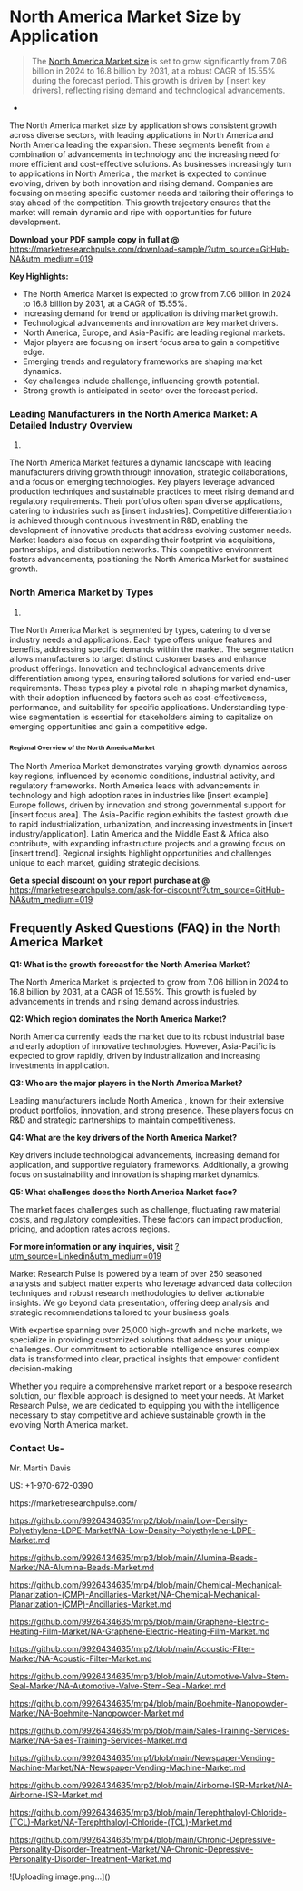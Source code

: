 <h1>North America  Market&nbsp;Size by Application</h1><blockquote><p>The <a href="https://marketresearchpulse.com/download-sample/?utm_source=GitHub-NA&amp;utm_medium=019">North America  Market size</a> is set to grow significantly from 7.06 billion in 2024 to 16.8 billion by 2031, at a robust CAGR of 15.55% during the forecast period. This growth is driven by [insert key drivers], reflecting rising demand and technological advancements.</p></blockquote><ul><li></li></ul><p>The North America  market size by application shows consistent growth across diverse sectors, with leading applications in North America  and North America  leading the expansion. These segments benefit from a combination of advancements in technology and the increasing need for more efficient and cost-effective solutions. As businesses increasingly turn to applications in North America , the market is expected to continue evolving, driven by both innovation and rising demand. Companies are focusing on meeting specific customer needs and tailoring their offerings to stay ahead of the competition. This growth trajectory ensures that the market will remain dynamic and ripe with opportunities for future development.</p><p><strong>Download your PDF sample copy in full at @ </strong><a href="https://marketresearchpulse.com/download-sample/?utm_source=GitHub-NA&amp;utm_medium=019">https://marketresearchpulse.com/download-sample/?utm_source=GitHub-NA&amp;utm_medium=019</a></p><p><strong>Key Highlights: </strong></p><ul><li>The North America  Market is expected to grow from 7.06 billion in 2024 to 16.8 billion by 2031, at a CAGR of 15.55%.</li><li>Increasing demand for trend or application is driving market growth.</li><li>Technological advancements and innovation are key market drivers.</li><li>North America, Europe, and Asia-Pacific are leading regional markets.</li><li>Major players are focusing on insert focus area to gain a competitive edge.</li><li>Emerging trends and regulatory frameworks are shaping market dynamics.</li><li>Key challenges include challenge, influencing growth potential.</li><li>Strong growth is anticipated in sector over the forecast period.</li></ul><h3>Leading Manufacturers in the North America  Market: A Detailed Industry Overview</h3><ol><li></li></ol><div class="flex max-w-full flex-col flex-grow"><div class="min-h-8 text-message flex w-full flex-col items-end gap-2 whitespace-normal break-words [.text-message+&amp;]:mt-5" dir="auto" data-message-author-role="assistant" data-message-id="fd8432e4-4910-450d-b182-61b7bfb0a01f" data-message-model-slug="gpt-4o"><div class="flex w-full flex-col gap-1 empty:hidden first:pt-[3px]"><div class="markdown prose w-full break-words dark:prose-invert light"><p>The North America  Market features a dynamic landscape with leading manufacturers driving growth through innovation, strategic collaborations, and a focus on emerging technologies. Key players leverage advanced production techniques and sustainable practices to meet rising demand and regulatory requirements. Their portfolios often span diverse applications, catering to industries such as [insert industries]. Competitive differentiation is achieved through continuous investment in R&amp;D, enabling the development of innovative products that address evolving customer needs. Market leaders also focus on expanding their footprint via acquisitions, partnerships, and distribution networks. This competitive environment fosters advancements, positioning the North America  Market for sustained growth.</p></div></div></div></div><h3>North America  Market by Types</h3><ol><li></li></ol><div class="flex max-w-full flex-col flex-grow"><div class="min-h-8 text-message flex w-full flex-col items-end gap-2 whitespace-normal break-words [.text-message+&amp;]:mt-5" dir="auto" data-message-author-role="assistant" data-message-id="084470be-0bb7-4664-bddf-5156b4f41249" data-message-model-slug="gpt-4o-mini"><div class="flex w-full flex-col gap-1 empty:hidden first:pt-[3px]"><div class="markdown prose w-full break-words dark:prose-invert light"><p>The North America  Market is segmented by types, catering to diverse industry needs and applications. Each type offers unique features and benefits, addressing specific demands within the market. The segmentation allows manufacturers to target distinct customer bases and enhance product offerings. Innovation and technological advancements drive differentiation among types, ensuring tailored solutions for varied end-user requirements. These types play a pivotal role in shaping market dynamics, with their adoption influenced by factors such as cost-effectiveness, performance, and suitability for specific applications. Understanding type-wise segmentation is essential for stakeholders aiming to capitalize on emerging opportunities and gain a competitive edge.</p></div></div></div></div><h3><span style="font-size: 11px;">Regional Overview of the North America  Market</span></h3><div class="flex max-w-full flex-col flex-grow"><div class="min-h-8 text-message flex w-full flex-col items-end gap-2 whitespace-normal break-words [.text-message+&amp;]:mt-5" dir="auto" data-message-author-role="assistant" data-message-id="e9038762-ce64-4e30-91c9-9bd413514231" data-message-model-slug="gpt-4o-mini"><div class="flex w-full flex-col gap-1 empty:hidden first:pt-[3px]"><div class="markdown prose w-full break-words dark:prose-invert light"><p>The North America  Market demonstrates varying growth dynamics across key regions, influenced by economic conditions, industrial activity, and regulatory frameworks. North America leads with advancements in technology and high adoption rates in industries like [insert example]. Europe follows, driven by innovation and strong governmental support for [insert focus area]. The Asia-Pacific region exhibits the fastest growth due to rapid industrialization, urbanization, and increasing investments in [insert industry/application]. Latin America and the Middle East &amp; Africa also contribute, with expanding infrastructure projects and a growing focus on [insert trend]. Regional insights highlight opportunities and challenges unique to each market, guiding strategic decisions.</p></div></div></div></div><p><strong>Get a special discount on your report purchase at @ </strong><a href="https://marketresearchpulse.com/ask-for-discount/?utm_source=GitHub-NA&amp;utm_medium=019">https://marketresearchpulse.com/ask-for-discount/?utm_source=GitHub-NA&amp;utm_medium=019</a></p><h2>Frequently Asked Questions (FAQ) in the North America  Market</h2><p><strong>Q1: What is the growth forecast for the North America  Market?</strong></p><p>The North America  Market is projected to grow from 7.06 billion in 2024 to 16.8 billion by 2031, at a CAGR of 15.55%. This growth is fueled by advancements in trends and rising demand across industries.</p><p><strong>Q2: Which region dominates the North America  Market?</strong></p><p>North America currently leads the market due to its robust industrial base and early adoption of innovative technologies. However, Asia-Pacific is expected to grow rapidly, driven by industrialization and increasing investments in application.</p><p><strong>Q3: Who are the major players in the North America  Market?</strong></p><p>Leading manufacturers include North America , known for their extensive product portfolios, innovation, and strong presence. These players focus on R&amp;D and strategic partnerships to maintain competitiveness.</p><p><strong>Q4: What are the key drivers of the North America  Market?</strong></p><p>Key drivers include technological advancements, increasing demand for application, and supportive regulatory frameworks. Additionally, a growing focus on sustainability and innovation is shaping market dynamics.</p><p><strong>Q5: What challenges does the North America  Market face?</strong></p><p>The market faces challenges such as challenge, fluctuating raw material costs, and regulatory complexities. These factors can impact production, pricing, and adoption rates across regions.</p><p><strong>For more information or any inquiries, visit&nbsp;</strong><a href="?utm_source=Linkedin&utm_medium=019">?utm_source=Linkedin&utm_medium=019</a></p><p>Market Research Pulse is powered by a team of over 250 seasoned analysts and subject matter experts who leverage advanced data collection techniques and robust research methodologies to deliver actionable insights. We go beyond data presentation, offering deep analysis and strategic recommendations tailored to your business goals.</p><p>With expertise spanning over 25,000 high-growth and niche markets, we specialize in providing customized solutions that address your unique challenges. Our commitment to actionable intelligence ensures complex data is transformed into clear, practical insights that empower confident decision-making.</p><p>Whether you require a comprehensive market report or a bespoke research solution, our flexible approach is designed to meet your needs. At Market Research Pulse, we are dedicated to equipping you with the intelligence necessary to stay competitive and achieve sustainable growth in the evolving North America  market.</p><h3><strong>Contact Us-</strong></h3><p>Mr. Martin Davis</p><p>US: +1-970-672-0390</p><p>https://marketresearchpulse.com/</p><p><a href="https://github.com/9926434635/mrp2/blob/main/Low-Density-Polyethylene-LDPE-Market/NA-Low-Density-Polyethylene-LDPE-Market.md">https://github.com/9926434635/mrp2/blob/main/Low-Density-Polyethylene-LDPE-Market/NA-Low-Density-Polyethylene-LDPE-Market.md</a></p><p><a href="https://github.com/9926434635/mrp3/blob/main/Alumina-Beads-Market/NA-Alumina-Beads-Market.md">https://github.com/9926434635/mrp3/blob/main/Alumina-Beads-Market/NA-Alumina-Beads-Market.md</a></p><p><a href="https://github.com/9926434635/mrp4/blob/main/Chemical-Mechanical-Planarization-(CMP)-Ancillaries-Market/NA-Chemical-Mechanical-Planarization-(CMP)-Ancillaries-Market.md">https://github.com/9926434635/mrp4/blob/main/Chemical-Mechanical-Planarization-(CMP)-Ancillaries-Market/NA-Chemical-Mechanical-Planarization-(CMP)-Ancillaries-Market.md</a></p><p><a href="https://github.com/9926434635/mrp5/blob/main/Graphene-Electric-Heating-Film-Market/NA-Graphene-Electric-Heating-Film-Market.md">https://github.com/9926434635/mrp5/blob/main/Graphene-Electric-Heating-Film-Market/NA-Graphene-Electric-Heating-Film-Market.md</a></p><p><a href="https://github.com/9926434635/mrp2/blob/main/Acoustic-Filter-Market/NA-Acoustic-Filter-Market.md">https://github.com/9926434635/mrp2/blob/main/Acoustic-Filter-Market/NA-Acoustic-Filter-Market.md</a></p><p><a href="https://github.com/9926434635/mrp3/blob/main/Automotive-Valve-Stem-Seal-Market/NA-Automotive-Valve-Stem-Seal-Market.md">https://github.com/9926434635/mrp3/blob/main/Automotive-Valve-Stem-Seal-Market/NA-Automotive-Valve-Stem-Seal-Market.md</a></p><p><a href="https://github.com/9926434635/mrp4/blob/main/Boehmite-Nanopowder-Market/NA-Boehmite-Nanopowder-Market.md">https://github.com/9926434635/mrp4/blob/main/Boehmite-Nanopowder-Market/NA-Boehmite-Nanopowder-Market.md</a></p><p><a href="https://github.com/9926434635/mrp5/blob/main/Sales-Training-Services-Market/NA-Sales-Training-Services-Market.md">https://github.com/9926434635/mrp5/blob/main/Sales-Training-Services-Market/NA-Sales-Training-Services-Market.md</a></p><p><a href="https://github.com/9926434635/mrp1/blob/main/Newspaper-Vending-Machine-Market/NA-Newspaper-Vending-Machine-Market.md">https://github.com/9926434635/mrp1/blob/main/Newspaper-Vending-Machine-Market/NA-Newspaper-Vending-Machine-Market.md</a></p><p><a href="https://github.com/9926434635/mrp2/blob/main/Airborne-ISR-Market/NA-Airborne-ISR-Market.md">https://github.com/9926434635/mrp2/blob/main/Airborne-ISR-Market/NA-Airborne-ISR-Market.md</a></p><p><a href="https://github.com/9926434635/mrp3/blob/main/Terephthaloyl-Chloride-(TCL)-Market/NA-Terephthaloyl-Chloride-(TCL)-Market.md">https://github.com/9926434635/mrp3/blob/main/Terephthaloyl-Chloride-(TCL)-Market/NA-Terephthaloyl-Chloride-(TCL)-Market.md</a></p><p><a href="https://github.com/9926434635/mrp4/blob/main/Chronic-Depressive-Personality-Disorder-Treatment-Market/NA-Chronic-Depressive-Personality-Disorder-Treatment-Market.md">https://github.com/9926434635/mrp4/blob/main/Chronic-Depressive-Personality-Disorder-Treatment-Market/NA-Chronic-Depressive-Personality-Disorder-Treatment-Market.md</a></p>
![Uploading image.png…]()
